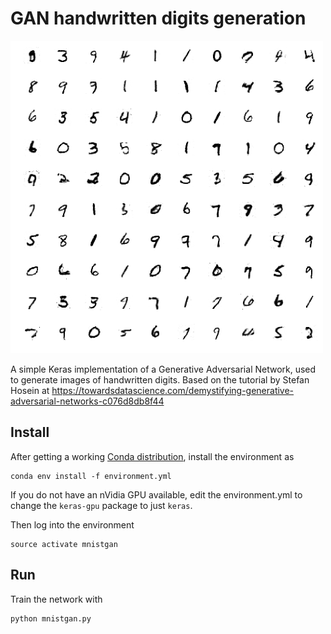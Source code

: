 # GAN handwritten digits generation

<img src="samples.png" alt="Generation examples" style="width:500px;height:500px;">

A simple Keras implementation of a Generative Adversarial Network, used to generate images of handwritten digits. Based on the tutorial by Stefan Hosein at https://towardsdatascience.com/demystifying-generative-adversarial-networks-c076d8db8f44

## Install

After getting a working [Conda distribution](https://anaconda.org/anaconda/python), install the environment as

    conda env install -f environment.yml
    
If you do not have an nVidia GPU available, edit the environment.yml to change the `keras-gpu` package to just `keras`. 
    
Then log into the environment

    source activate mnistgan
    
## Run

Train the network with

    python mnistgan.py
